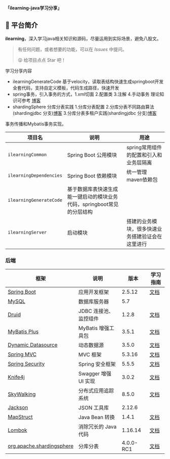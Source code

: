 **「ilearning-java学习分享」**

## 🐯 平台简介

**ilearning**，深入学习java相关知识和源码，尽量运用到实际场景，避免八股文。

> 有任何问题，或者想要的功能，可以在 _Issues_ 中提问。
>
> 😜 给项目点点 Star 吧！

学习分享内容
* ilearningGenerateCode 基于velocity，读取表结构快速生成springboot开发全套代码，支持自定义模板，代码生成路径，快速开发
* spring事务，引入事务的方式，1.xml切面 2.配置类 3.注解 4.手动事务 理论知识可参考 [博客](https://blog.csdn.net/qq_17236715/article/details/125591467?spm=1001.2014.3001.5501)
* shardingSphere 分库分表实践 1.分库分表配置 2.分库分表不同路由算法(shardingjdbc 分支)[博客](https://blog.csdn.net/qq_17236715/article/details/127680981?spm=1001.2014.3001.5502) 3.分库分表多租户实践(shardingjdbc 分支)[博客](https://blog.csdn.net/qq_17236715/article/details/127717084?spm=1001.2014.3001.5502)


事务传播和Mybatis事务实现。


| 项目名                | 说明                     | 用途                                                                                                                                 |
|--------------------|------------------------|-------------------------------------------------------------------------------------------------------------------------------------|
| `ilearningCommon`    | Spring Boot 公用模块        | spring常用组件的配置和引入和业务层隔离     |
| `ilearningDependencies`  | Spring Boot 依赖模块       | 统一管理maven依赖包  |
| `ilearningGenerateCode` | 基于数据库表快速生成能一键启动的模块业务代码，springboot常见的分层结构 |
| `ilearningServer` | 启动模块 | 搭建的业务模块，很多快速业务搭建验证会在这里进行 | 


### 后端

| 框架                                                                                          | 说明               | 版本       | 学习指南                                                           |
|---------------------------------------------------------------------------------------------|------------------|----------|----------------------------------------------------------------|
| [Spring Boot](https://spring.io/projects/spring-boot)                                       | 应用开发框架           | 2.5.12   | [文档](https://github.com/YunaiV/SpringBoot-Labs)                |
| [MySQL](https://www.mysql.com/cn/)                                                          | 数据库服务器           | 5.7      |                                                                |
| [Druid](https://github.com/alibaba/druid)                                                   | JDBC 连接池、监控组件    | 1.2.8    | [文档](http://www.iocoder.cn/Spring-Boot/datasource-pool/?yudao) |
| [MyBatis Plus](https://mp.baomidou.com/)                                                    | MyBatis 增强工具包    | 3.5.1    | [文档](http://www.iocoder.cn/Spring-Boot/MyBatis/?yudao)         |
| [Dynamic Datasource](https://dynamic-datasource.com/)                                       | 动态数据源            | 3.5.0    | [文档](http://www.iocoder.cn/Spring-Boot/datasource-pool/?yudao) |
| [Spring MVC](https://github.com/spring-projects/spring-framework/tree/master/spring-webmvc) | MVC 框架           | 5.3.16   | [文档](http://www.iocoder.cn/SpringMVC/MVC/?yudao)               |
| [Spring Security](https://github.com/spring-projects/spring-security)                       | Spring 安全框架      | 5.5.5    | [文档](http://www.iocoder.cn/Spring-Boot/Spring-Security/?yudao) |
| [Knife4j](https://gitee.com/xiaoym/knife4j)                                                 | Swagger 增强 UI 实现 | 3.0.2    | [文档](http://www.iocoder.cn/Spring-Boot/Swagger/?yudao)         |
| [SkyWalking](https://skywalking.apache.org/)                                                | 分布式应用追踪系统        | 8.5.0    | [文档](http://www.iocoder.cn/Spring-Boot/SkyWalking/?yudao)      |
| [Jackson](https://github.com/FasterXML/jackson)                                             | JSON 工具库         | 2.12.6   |                                                                |
| [MapStruct](https://mapstruct.org/)                                                         | Java Bean 转换     | 1.4.1    | [文档](http://www.iocoder.cn/Spring-Boot/MapStruct/?yudao)       |
| [Lombok](https://projectlombok.org/)                                                        | 消除冗长的 Java 代码    | 1.16.14  | [文档](http://www.iocoder.cn/Spring-Boot/Lombok/?yudao)          |
| [org.apache.shardingsphere](https://github.com/apache/shardingsphere)                       | 分库分表    | 4.0.0-RC1  | [文档](https://github.com/apache/shardingsphere)          |
